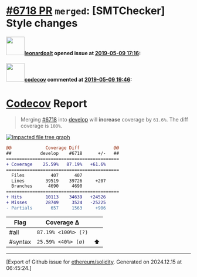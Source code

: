 # [\#6718 PR](https://github.com/ethereum/solidity/pull/6718) `merged`: [SMTChecker] Style changes

#### <img src="https://avatars.githubusercontent.com/u/504195?u=ce2facd14af9fd474ebff49f0d44891f56f7500f&v=4" width="50">[leonardoalt](https://github.com/leonardoalt) opened issue at [2019-05-09 17:16](https://github.com/ethereum/solidity/pull/6718):



#### <img src="https://avatars.githubusercontent.com/in/254?v=4" width="50">[codecov](https://github.com/apps/codecov) commented at [2019-05-09 19:46](https://github.com/ethereum/solidity/pull/6718#issuecomment-491040217):

# [Codecov](https://codecov.io/gh/ethereum/solidity/pull/6718?src=pr&el=h1) Report
> Merging [#6718](https://codecov.io/gh/ethereum/solidity/pull/6718?src=pr&el=desc) into [develop](https://codecov.io/gh/ethereum/solidity/commit/89700dbcff1f96cdf8862e61f981c02b3e9198c5?src=pr&el=desc) will **increase** coverage by `61.6%`.
> The diff coverage is `100%`.

[![Impacted file tree graph](https://codecov.io/gh/ethereum/solidity/pull/6718/graphs/tree.svg?width=650&token=87PGzVEwU0&height=150&src=pr)](https://codecov.io/gh/ethereum/solidity/pull/6718?src=pr&el=tree)

```diff
@@             Coverage Diff             @@
##           develop    #6718      +/-   ##
===========================================
+ Coverage    25.59%   87.19%   +61.6%     
===========================================
  Files          407      407              
  Lines        39519    39726     +207     
  Branches      4690     4690              
===========================================
+ Hits         10113    34639   +24526     
+ Misses       28749     3524   -25225     
- Partials       657     1563     +906
```

| Flag | Coverage Δ | |
|---|---|---|
| #all | `87.19% <100%> (?)` | |
| #syntax | `25.59% <40%> (ø)` | :arrow_up: |


-------------------------------------------------------------------------------



[Export of Github issue for [ethereum/solidity](https://github.com/ethereum/solidity). Generated on 2024.12.15 at 06:45:24.]
